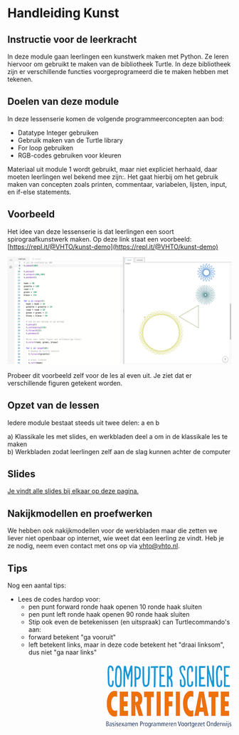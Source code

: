 # Handleiding Kunst

## Instructie voor de leerkracht

In deze module gaan leerlingen een kunstwerk maken met Python. Ze leren hiervoor om gebruikt te maken van de bibliotheek Turtle. In deze bibliotheek zijn er verschillende functies voorgeprogrameerd die te maken hebben met tekenen.

## Doelen van deze module

In deze lessenserie komen de volgende programmeerconcepten aan bod:

* Datatype Integer gebruiken
* Gebruik maken van de Turtle library
* For loop gebruiken
* RGB-codes gebruiken voor kleuren

Materiaal uit module 1 wordt gebruikt, maar niet expliciet herhaald, daar moeten leerlingen wel bekend mee zijn:. Het gaat hierbij om het gebruik maken van concepten zoals printen, commentaar, variabelen, lijsten, input, en if-else statements.

## Voorbeeld

Het idee van deze lessenserie is dat leerlingen een soort spirograafkunstwerk maken. Op deze link staat een voorbeeld: [https://repl.it/@VHTO/kunst-demo](https://repl.it/@VHTO/kunst-demo)

![Voorbeeldcode \(links\) en de uitvoer van deze code \(rechts\)](../img/demo_kunst.png)

Probeer dit voorbeeld zelf voor de les al even uit. Je ziet dat er verschillende figuren getekent worden.

## Opzet van de lessen

Iedere module bestaat steeds uit twee delen: a en b

a\) Klassikale les met slides, en werkbladen deel a om in de klassikale les te maken   
b\) Werkbladen zodat leerlingen zelf aan de slag kunnen achter de computer

## Slides

[Je vindt alle slides bij elkaar op deze pagina.](https://slides.com/vhto/decks/module-kunst)

## Nakijkmodellen en proefwerken

We hebben ook nakijkmodellen voor de werkbladen maar die zetten we liever niet openbaar op internet, wie weet dat een leerling ze vindt. Heb je ze nodig, neem even contact met ons op via [vhto@vhto.nl](mailto:vhto@vhto.nl). 

## Tips

Nog een aantal tips:

* Lees de codes hardop voor:
  * pen punt forward ronde haak openen 10 ronde haak sluiten
  * pen punt left ronde haak openen 90 ronde haak sluiten
  * Stip ook even de betekenissen \(en uitspraak\) can Turtlecommando's aan:
  * forward betekent "ga vooruit"
  * left betekent links, maar in deze code betekent het "draai linksom", dus niet "ga naar links"

<img src="../img/logoCSCert_10cm.jpg" align="right">